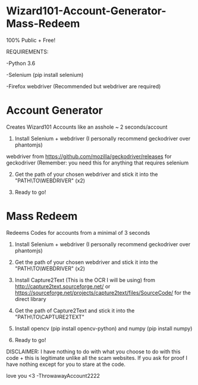 # Wizard101-Account-Generator-Mass-Redeem


100% Public + Free!


REQUIREMENTS:

  -Python 3.6
  
  -Selenium (pip install selenium)
  
  -Firefox webdriver (Recommended but webdriver are required)
  

# Account Generator


Creates Wizard101 Accounts like an asshole ~ 2 seconds/account



1. Install Selenium + webdriver (I personally recommend geckodriver over phantomjs)


webdriver from https://github.com/mozilla/geckodriver/releases for geckodriver (Remember: you need this for anything that requires selenium


2. Get the path of your chosen webdriver and stick it into the "PATH\TO\WEBDRIVER" (x2)


3. Ready to go!


# Mass Redeem


Redeems Codes for accounts from a minimal of 3 seconds



1. Install Selenium + webdriver (I personally recommend geckodriver over phantomjs)


2. Get the path of your chosen webdriver and stick it into the "PATH\TO\WEBDRIVER" (x2)


3. Install Capture2Text (This is the OCR I will be using) from http://capture2text.sourceforge.net/ or https://sourceforge.net/projects/capture2text/files/SourceCode/ for the direct library


4. Get the path of Capture2Text and stick it into the "PATH\TO\CAPTURE2TEXT"


5. Install opencv (pip install opencv-python) and numpy (pip install numpy)


6. Ready to go!




DISCLAIMER: I have nothing to do with what you choose to do with this code + this is legitimate unlike all the scam websites. If you ask for proof I have nothing except for you to stare at the code.


love you <3
-ThrowawayAccount2222
